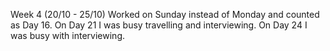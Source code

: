 Week 4 (20/10 - 25/10)
Worked on Sunday instead of Monday and counted as Day 16.
On Day 21 I was busy travelling and interviewing.
On Day 24 I was busy with interviewing.